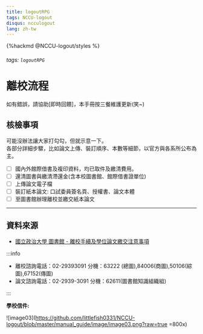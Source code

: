 ```yaml
---
title: logoutRPG
tags: NCCU-logout
disqus: ncculogout
lang: zh-tw
---
```


{%hackmd @NCCU-logout/styles %}

###### tags: `logoutRPG`

# 離校流程

如有錯誤，請協助[即時回饋]，本手冊按三餐維護更新(笑~)

## 核檢事項

可能沒辦法讓大家打勾勾，但就示意一下。  
各部分詳細步驟，比如論文上傳、裝訂順序、本數等細節，以官方與各系所公布為主。

* [ ] 國內外館際借書及複印資料，均已取件及繳清費用。
* [ ] 還清圖書與繳清滯還金(含本校圖書館、館際借書證單位)
* [ ] 上傳論文電子檔
* [ ] 裝訂紙本論文: 口試委員簽名頁、授權書、論文本體
* [ ] 至圖書館辦理離校並繳交紙本論文

---

## 資料來源

* [國立政治大學 圖書館 - 離校手續及學位論文繳交注意事項](https://www.lib.nccu.edu.tw/zh_tw/service/207)

:::info

* 離校諮詢電話：02-29393091 分機：63222 (總圖),84006(商圖),50106(綜圖),67152(傳圖)  
* 論文諮詢電話：02-2939-3091 分機：62611(圖書館知識組織組)

:::

**學校信件:**

![image03](https://github.com/littlefish0331/NCCU-logout/blob/master/manual_guide/image/image03.png?raw=true =800x)
